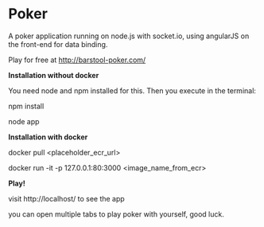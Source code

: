 Poker
=====

A poker application running on node.js with socket.io, using angularJS on the front-end for data binding.

Play for free at http://barstool-poker.com/


**Installation without docker**

You need node and npm installed for this.
Then you execute in the terminal:

npm install

node app

**Installation with docker**

docker pull <placeholder_ecr_url>

docker run -it -p 127.0.0.1:80:3000 <image_name_from_ecr>

**Play!**

visit http://localhost/ to see the app

you can open multiple tabs to play poker with yourself, good luck.
